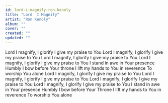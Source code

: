 ```yaml
---
id: lord-i-magnify-ron-kenoly
title: "Lord  I Magnify"
artist: "Ron Kenoly"
album: ""
cover: ""
created: ""
updated: ""
---
```


Lord I magnify, I glorify
I give my praise to You
Lord I magnify, I glorify
I give my praise to You
Lord I magnify, I glorify
I give my praise to You
Lord I magnify, I glorify
I give my praise to You
I stand in awe in Your presence
Humbly I bow before Your throne
I lift my hands to You in reverence
To worship You alone
Lord I magnify, I glorify
I give my praise to You
Lord I magnify, I glorify
I give my praise to You
Lord I magnify, I glorify
I give my praise to You
Lord I magnify, I glorify
I give my praise to You
I stand in awe in Your presence
Humbly I bow before Your Throne
I lift my hands to You in reverence
To worship You alone